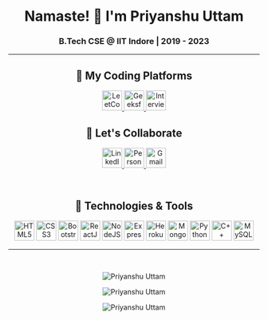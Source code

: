 <h1 align="center">Namaste! 🙏 I'm Priyanshu Uttam</h1>
<h3 align="center">B.Tech CSE @ <strong>IIT Indore</strong> | 2019 - 2023</h3>
<hr>

<h2 align="center">🚀 My Coding Platforms</h2>
<p align="center">
  <a href="https://leetcode.com/cse190001048/" target="_blank">
    <img src="https://upload.wikimedia.org/wikipedia/commons/1/19/LeetCode_logo_black.png" alt="LeetCode" width="40" height="40" />
  </a>
  <a href="https://auth.geeksforgeeks.org/user/rahuluttam938/practice/" target="_blank">
    <img src="https://media.geeksforgeeks.org/wp-content/cdn-uploads/gfg_200X200.png" alt="GeeksforGeeks" width="40" height="40" />
  </a>
  <a href="https://www.interviewbit.com/profile/Priyanshu_uttam" target="_blank">
    <img src="https://i0.wp.com/blog.interviewbit.com/wp-content/uploads/2017/11/logo-transparent.png?fit=1024%2C1024&ssl=1" alt="InterviewBit" width="40" height="40" />
  </a>
</p>

<h2 align="center">🤝 Let's Collaborate</h2>
<p align="center">
  <a href="https://www.linkedin.com/in/priyanshu-uttam-24a44b193/" target="_blank">
    <img src="https://www.loginhit.com.ng/wp-content/uploads/2019/09/LinkedIn-1.jpg" alt="LinkedIn" height="40" width="40" />
  </a>
  <a href="https://priyanshuuttam.netlify.app/" target="_blank">
    <img src="https://media.istockphoto.com/vectors/world-wide-web-icon-vector-id1215492483" alt="Personal Website" height="40" width="40" />
  </a>
  <a href="mailto:puoffcamp1907@gmail.com" target="_blank">
    <img src="https://upload.wikimedia.org/wikipedia/commons/thumb/7/7e/Gmail_icon_%282020%29.svg/1280px-Gmail_icon_%282020%29.svg.png" alt="Gmail" height="40" width="40" />
  </a>
</p>
<br />

<h2 align="center">🚀 Technologies & Tools</h2>
<p align="center">
  <img src="https://www.vectorlogo.zone/logos/w3_html5/w3_html5-icon.svg" alt="HTML5" width="40" height="40" />
  <img src="https://www.vectorlogo.zone/logos/netlifyapp_watercss/netlifyapp_watercss-ar21.svg" alt="CSS3" width="40" height="40" />
  <img src="https://www.vectorlogo.zone/logos/getbootstrap/getbootstrap-icon.svg" alt="Bootstrap" width="40" height="40" />
  <img src="https://www.vectorlogo.zone/logos/reactjs/reactjs-icon.svg" alt="ReactJS" width="40" height="40" />
  <img src="https://www.vectorlogo.zone/logos/nodejs/nodejs-icon.svg" alt="NodeJS" width="40" height="40" />
  <img src="https://www.vectorlogo.zone/logos/expressjs/expressjs-icon.svg" alt="ExpressJS" width="40" height="40" />
  <img src="https://www.vectorlogo.zone/logos/heroku/heroku-icon.svg" alt="Heroku" width="40" height="40" />
  <img src="https://www.vectorlogo.zone/logos/mongodb/mongodb-icon.svg" alt="MongoDB" width="40" height="40" />
  <img src="https://www.vectorlogo.zone/logos/python/python-icon.svg" alt="Python" width="40" height="40" />
  <img src="https://upload.wikimedia.org/wikipedia/commons/thumb/1/18/ISO_C%2B%2B_Logo.svg/180px-ISO_C%2B%2B_Logo.svg.png" alt="C++" width="40" height="40" />
  <img src="https://pngimg.com/uploads/mysql/mysql_PNG1.png" alt="MySQL" width="40" height="40" />
</p>

<hr />
<br />

<p align="center">
  <img src="https://github-readme-stats.vercel.app/api?username=uttam509&show_icons=true&locale=en&theme=radical&count_private=true" alt="Priyanshu Uttam" />
</p>
<p align="center">
  <img src="https://github-readme-streak-stats.herokuapp.com/?user=uttam509&theme=tokyonight" alt="Priyanshu Uttam" />
</p>
<p align="center">
  <img src="https://github-readme-stats.vercel.app/api/top-langs?username=uttam509&show_icons=true&locale=en&layout=compact&theme=radical" alt="Priyanshu Uttam" />
</p>
